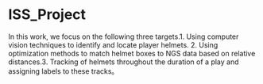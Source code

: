 # ISS_Project

In this work, we focus on the following three targets.1. Using computer vision techniques to identify and locate player helmets. 2. Using optimization methods to match helmet boxes to NGS data based on relative distances.3. Tracking of helmets throughout the duration of a play and assigning labels to these tracks。
